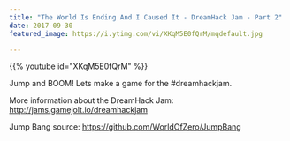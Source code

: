 ```yaml
---
title: "The World Is Ending And I Caused It - DreamHack Jam - Part 2"
date: 2017-09-30
featured_image: https://i.ytimg.com/vi/XKqM5E0fQrM/mqdefault.jpg

---
```


{{% youtube id="XKqM5E0fQrM" %}}

Jump and BOOM! Lets make a game for the #dreamhackjam.

More information about the DreamHack Jam: http://jams.gamejolt.io/dreamhackjam

Jump Bang source: https://github.com/WorldOfZero/JumpBang